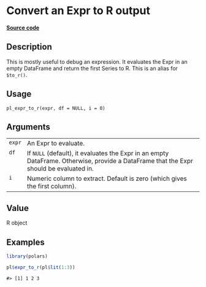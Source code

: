 
# Convert an Expr to R output

[**Source code**](https://github.com/pola-rs/r-polars/tree/3908b5beab9ec917b825bad8f9a820caad37cb4a/R/expr__expr.R#L3209)

## Description

This is mostly useful to debug an expression. It evaluates the Expr in
an empty DataFrame and return the first Series to R. This is an alias
for <code style="white-space: pre;">$to_r()</code>.

## Usage

<pre><code class='language-R'>pl_expr_to_r(expr, df = NULL, i = 0)
</code></pre>

## Arguments

<table>
<tr>
<td style="white-space: nowrap; font-family: monospace; vertical-align: top">
<code id="pl_expr_to_r_:_expr">expr</code>
</td>
<td>
An Expr to evaluate.
</td>
</tr>
<tr>
<td style="white-space: nowrap; font-family: monospace; vertical-align: top">
<code id="pl_expr_to_r_:_df">df</code>
</td>
<td>
If <code>NULL</code> (default), it evaluates the Expr in an empty
DataFrame. Otherwise, provide a DataFrame that the Expr should be
evaluated in.
</td>
</tr>
<tr>
<td style="white-space: nowrap; font-family: monospace; vertical-align: top">
<code id="pl_expr_to_r_:_i">i</code>
</td>
<td>
Numeric column to extract. Default is zero (which gives the first
column).
</td>
</tr>
</table>

## Value

R object

## Examples

``` r
library(polars)

pl$expr_to_r(pl$lit(1:3))
```

    #> [1] 1 2 3
